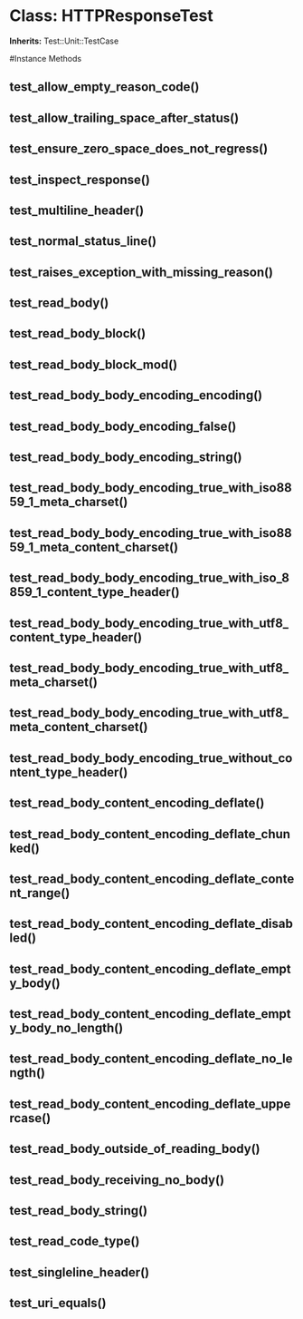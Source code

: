# Class: HTTPResponseTest
**Inherits:** Test::Unit::TestCase
    




#Instance Methods
## test_allow_empty_reason_code() [](#method-i-test_allow_empty_reason_code)

## test_allow_trailing_space_after_status() [](#method-i-test_allow_trailing_space_after_status)

## test_ensure_zero_space_does_not_regress() [](#method-i-test_ensure_zero_space_does_not_regress)

## test_inspect_response() [](#method-i-test_inspect_response)

## test_multiline_header() [](#method-i-test_multiline_header)

## test_normal_status_line() [](#method-i-test_normal_status_line)

## test_raises_exception_with_missing_reason() [](#method-i-test_raises_exception_with_missing_reason)

## test_read_body() [](#method-i-test_read_body)

## test_read_body_block() [](#method-i-test_read_body_block)

## test_read_body_block_mod() [](#method-i-test_read_body_block_mod)

## test_read_body_body_encoding_encoding() [](#method-i-test_read_body_body_encoding_encoding)

## test_read_body_body_encoding_false() [](#method-i-test_read_body_body_encoding_false)

## test_read_body_body_encoding_string() [](#method-i-test_read_body_body_encoding_string)

## test_read_body_body_encoding_true_with_iso8859_1_meta_charset() [](#method-i-test_read_body_body_encoding_true_with_iso8859_1_meta_charset)

## test_read_body_body_encoding_true_with_iso8859_1_meta_content_charset() [](#method-i-test_read_body_body_encoding_true_with_iso8859_1_meta_content_charset)

## test_read_body_body_encoding_true_with_iso_8859_1_content_type_header() [](#method-i-test_read_body_body_encoding_true_with_iso_8859_1_content_type_header)

## test_read_body_body_encoding_true_with_utf8_content_type_header() [](#method-i-test_read_body_body_encoding_true_with_utf8_content_type_header)

## test_read_body_body_encoding_true_with_utf8_meta_charset() [](#method-i-test_read_body_body_encoding_true_with_utf8_meta_charset)

## test_read_body_body_encoding_true_with_utf8_meta_content_charset() [](#method-i-test_read_body_body_encoding_true_with_utf8_meta_content_charset)

## test_read_body_body_encoding_true_without_content_type_header() [](#method-i-test_read_body_body_encoding_true_without_content_type_header)

## test_read_body_content_encoding_deflate() [](#method-i-test_read_body_content_encoding_deflate)

## test_read_body_content_encoding_deflate_chunked() [](#method-i-test_read_body_content_encoding_deflate_chunked)

## test_read_body_content_encoding_deflate_content_range() [](#method-i-test_read_body_content_encoding_deflate_content_range)

## test_read_body_content_encoding_deflate_disabled() [](#method-i-test_read_body_content_encoding_deflate_disabled)

## test_read_body_content_encoding_deflate_empty_body() [](#method-i-test_read_body_content_encoding_deflate_empty_body)

## test_read_body_content_encoding_deflate_empty_body_no_length() [](#method-i-test_read_body_content_encoding_deflate_empty_body_no_length)

## test_read_body_content_encoding_deflate_no_length() [](#method-i-test_read_body_content_encoding_deflate_no_length)

## test_read_body_content_encoding_deflate_uppercase() [](#method-i-test_read_body_content_encoding_deflate_uppercase)

## test_read_body_outside_of_reading_body() [](#method-i-test_read_body_outside_of_reading_body)

## test_read_body_receiving_no_body() [](#method-i-test_read_body_receiving_no_body)

## test_read_body_string() [](#method-i-test_read_body_string)

## test_read_code_type() [](#method-i-test_read_code_type)

## test_singleline_header() [](#method-i-test_singleline_header)

## test_uri_equals() [](#method-i-test_uri_equals)

